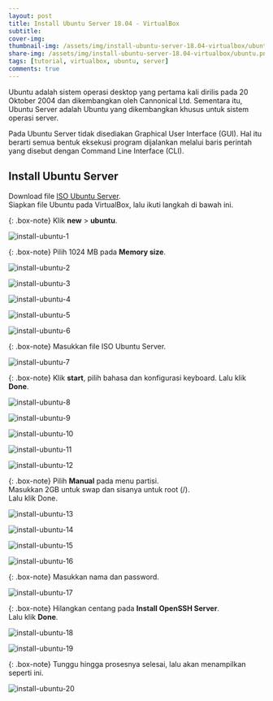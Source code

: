 ```yaml
---
layout: post
title: Install Ubuntu Server 18.04 - VirtualBox
subtitle: 
cover-img: 
thumbnail-img: /assets/img/install-ubuntu-server-18.04-virtualbox/ubuntu.png
share-img: /assets/img/install-ubuntu-server-18.04-virtualbox/ubuntu.png
tags: [tutorial, virtualbox, ubuntu, server]
comments: true
---
```


Ubuntu adalah sistem operasi desktop yang pertama kali dirilis pada 20 Oktober 2004 dan dikembangkan oleh Cannonical Ltd. Sementara itu, Ubuntu Server adalah Ubuntu yang dikembangkan khusus untuk sistem operasi server.  

Pada Ubuntu Server tidak disediakan Graphical User Interface (GUI). Hal itu berarti semua bentuk eksekusi program dijalankan melalui baris perintah yang disebut dengan Command Line Interface (CLI).

## Install Ubuntu Server

Download file [ISO Ubuntu Server](https://ubuntu.com/download/server).  
Siapkan file Ubuntu pada VirtualBox, lalu ikuti langkah di bawah ini.

{: .box-note}
Klik **new** > **ubuntu**.

![install-ubuntu-1](/assets/img/install-ubuntu-server-18.04-virtualbox/install-ubuntu-1.png)

{: .box-note}
Pilih 1024 MB pada **Memory size**.

![install-ubuntu-2](/assets/img/install-ubuntu-server-18.04-virtualbox/install-ubuntu-2.png)

![install-ubuntu-3](/assets/img/install-ubuntu-server-18.04-virtualbox/install-ubuntu-3.png)

![install-ubuntu-4](/assets/img/install-ubuntu-server-18.04-virtualbox/install-ubuntu-4.png)

![install-ubuntu-5](/assets/img/install-ubuntu-server-18.04-virtualbox/install-ubuntu-5.png)

![install-ubuntu-6](/assets/img/install-ubuntu-server-18.04-virtualbox/install-ubuntu-6.png)

{: .box-note}
Masukkan file ISO Ubuntu Server.

![install-ubuntu-7](/assets/img/install-ubuntu-server-18.04-virtualbox/install-ubuntu-7.png)

{: .box-note}
Klik **start**, pilih bahasa dan konfigurasi keyboard.
Lalu klik **Done**.

![install-ubuntu-8](/assets/img/install-ubuntu-server-18.04-virtualbox/install-ubuntu-8.png)

![install-ubuntu-9](/assets/img/install-ubuntu-server-18.04-virtualbox/install-ubuntu-9.png)

![install-ubuntu-10](/assets/img/install-ubuntu-server-18.04-virtualbox/install-ubuntu-10.png)

![install-ubuntu-11](/assets/img/install-ubuntu-server-18.04-virtualbox/install-ubuntu-11.png)

![install-ubuntu-12](/assets/img/install-ubuntu-server-18.04-virtualbox/install-ubuntu-12.png)

{: .box-note}
Pilih **Manual** pada menu partisi.  
Masukkan 2GB untuk swap dan sisanya untuk root (/).  
Lalu klik Done.

![install-ubuntu-13](/assets/img/install-ubuntu-server-18.04-virtualbox/install-ubuntu-13.png)

![install-ubuntu-14](/assets/img/install-ubuntu-server-18.04-virtualbox/install-ubuntu-14.png)

![install-ubuntu-15](/assets/img/install-ubuntu-server-18.04-virtualbox/install-ubuntu-15.png)

![install-ubuntu-16](/assets/img/install-ubuntu-server-18.04-virtualbox/install-ubuntu-16.png)

{: .box-note}
Masukkan nama dan password.

![install-ubuntu-17](/assets/img/install-ubuntu-server-18.04-virtualbox/install-ubuntu-17.png)

{: .box-note}
Hilangkan centang pada **Install OpenSSH Server**.  
Lalu klik **Done**.

![install-ubuntu-18](/assets/img/install-ubuntu-server-18.04-virtualbox/install-ubuntu-18.png)

![install-ubuntu-19](/assets/img/install-ubuntu-server-18.04-virtualbox/install-ubuntu-19.png)

{: .box-note}
Tunggu hingga prosesnya selesai, lalu akan menampilkan seperti ini.

![install-ubuntu-20](/assets/img/install-ubuntu-server-18.04-virtualbox/install-ubuntu-20.png)
